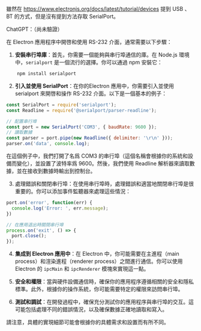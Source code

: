 雖然在 https://www.electronjs.org/docs/latest/tutorial/devices
提到 USB 、BT 的方式，但是沒有提到方法存取 SerialPort。

ChatGPT：（尚未驗證）

在 Electron 應用程序中開啓和使用 RS-232 介面，通常需要以下步驟：

1. **安裝串行埠庫**：首先，你需要一個能夠與串行埠通信的庫。在 Node.js 環境中，`serialport` 是一個流行的選擇。你可以通過 npm 安裝它：
```bash
    npm install serialport
```


    
2. **引入並使用 SerialPort**：在你的Electron 應用中，你需要引入並使用 serialport 來開啓和操作 RS-232 介面。以下是一個基本的例子：
```js
const SerialPort = require('serialport');
const Readline = require('@serialport/parser-readline');

// 配置串行埠
const port = new SerialPort('COM3', { baudRate: 9600 });
// 讀取數據
const parser = port.pipe(new Readline({ delimiter: '\r\n' }));
parser.on('data', console.log);
```

在這個例子中，我們打開了名爲 COM3 的串行埠（這個名稱會根據你的系統和設備而變化），並設置了波特率爲 9600。然後，我們使用 Readline 解析器來讀取數據，並在接收到數據時輸出到控制台。

3. 處理錯誤和關閉串行埠：在使用串行埠時，處理錯誤和適當地關閉串行埠是很重要的。你可以添加事件監聽器來處理這些情況：
```js
port.on('error', function(err) {
  console.log('Error: ', err.message);
})

// 在應用退出時關閉串行埠
process.on('exit', () => {
  port.close();
});
```

4. **集成到 Electron 應用中**：在 Electron 中，你可能需要在主進程（main process）和渲染進程（renderer process）之間進行通信。你可以使用 Electron 的 `ipcMain` 和 `ipcRenderer` 模塊來實現這一點。
    
5. **安全和權限**：當與硬件設備通信時，確保你的應用程序遵循相關的安全和隱私標準。此外，根據你的操作系統，你可能需要特定的權限來訪問串行埠。
    
6. **測試和調試**：在開發過程中，確保充分測試你的應用程序與串行埠的交互。這可能包括處理不同的錯誤情況，以及確保數據正確地讀取和寫入。
    

請注意，具體的實現細節可能會根據你的具體需求和設置而有所不同。